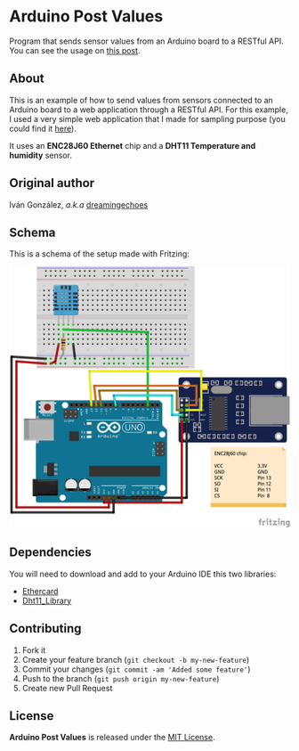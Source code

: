 # Arduino Post Values

Program that sends sensor values from an Arduino board to a RESTful API. You can see the usage on [this post](http://dreamingecho.es/physical-software-made-easy-with-arduino-and-ruby-on-rails/).

## About

This is an example of how to send values from sensors connected to an Arduino board to a web application through a RESTful API. For this example, I used a very simple web application that I made for sampling purpose (you could find it [here](https://github.com/dreamingechoes/sensors_admin_panel)).

It uses an **ENC28J60 Ethernet** chip and a **DHT11 Temperature and humidity** sensor.

## Original author

Iván González, *a.k.a* [dreamingechoes](https://github.com/dreamingechoes)

## Schema

This is a schema of the setup made with Fritzing:

![Schema](/documents/schema.png)

## Dependencies

You will need to download and add to your Arduino IDE this two libraries:

* [Ethercard](https://github.com/jcw/ethercard)
* [Dht11_Library](https://github.com/adalton/arduino/tree/master/projects/Dht11_Library)

## Contributing

1. Fork it
2. Create your feature branch (`git checkout -b my-new-feature`)
3. Commit your changes (`git commit -am 'Added some feature'`)
4. Push to the branch (`git push origin my-new-feature`)
5. Create new Pull Request

## License

**Arduino Post Values** is released under the [MIT License](http://www.opensource.org/licenses/MIT).
